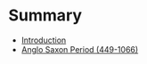 # Summary

* [Introduction](README.md)
* [Anglo Saxon Period (449-1066)](1_anglo_saxon_period_449-1066.md)

